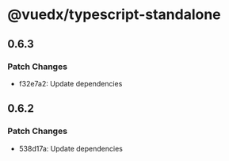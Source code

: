 # @vuedx/typescript-standalone

## 0.6.3

### Patch Changes

- f32e7a2: Update dependencies

## 0.6.2

### Patch Changes

- 538d17a: Update dependencies
